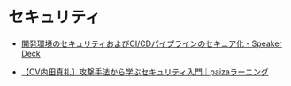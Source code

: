 # セキュリティ

- [開発環境のセキュリティおよびCI/CDパイプラインのセキュア化 - Speaker Deck](https://speakerdeck.com/rung/training-devenv-security-ja)

- [【CV内田真礼】攻撃手法から学ぶセキュリティ入門｜paizaラーニング](https://paiza.jp/works/lp/hacker)